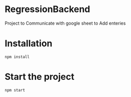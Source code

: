 # RegressionBackend
Project to Communicate with google sheet to Add enteries


# Installation
```
npm install
```

# Start the project

```
npm start
```


